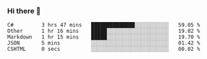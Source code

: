 ### Hi there 👋

<!--START_SECTION:waka-->
```text
C#         3 hrs 47 mins   ██████████████░░░░░░░░░░░   59.05 % 
Other      1 hr 16 mins    █████░░░░░░░░░░░░░░░░░░░░   19.82 % 
Markdown   1 hr 15 mins    █████░░░░░░░░░░░░░░░░░░░░   19.70 % 
JSON       5 mins          ░░░░░░░░░░░░░░░░░░░░░░░░░   01.42 % 
CSHTML     0 secs          ░░░░░░░░░░░░░░░░░░░░░░░░░   00.02 %
```
<!--END_SECTION:waka-->
